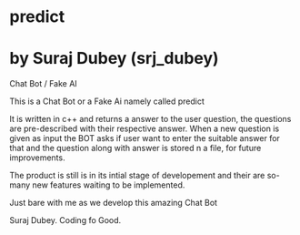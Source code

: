 # predict
# by Suraj Dubey (srj_dubey)
Chat Bot / Fake AI

This is a Chat Bot or a Fake Ai namely called predict

It is written in c++ and returns a answer to the user question, the questions are pre-described
with their respective answer.
When a new question is given as input the BOT asks if user want to enter the suitable answer for that
and the question along with answer is stored n a file, for future improvements.

The product is still is in its intial stage of developement and their are so-many new features waiting
to be implemented.

Just bare with me as we develop this amazing Chat Bot

Suraj Dubey.
Coding fo Good.
